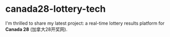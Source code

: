 # canada28-lottery-tech
  I'm thrilled to share my latest project: a real-time lottery results platform for **Canada 28** (加拿大28开奖网).
